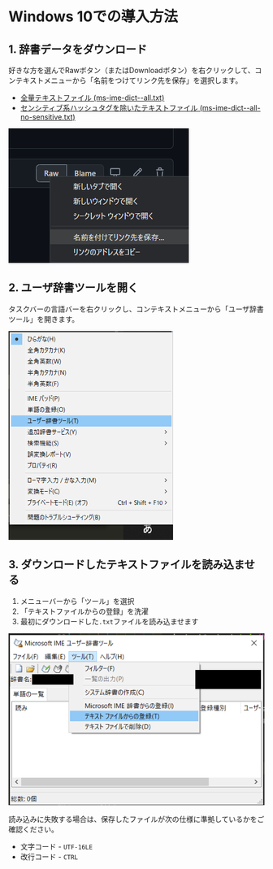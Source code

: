# Windows 10での導入方法

## 1. 辞書データをダウンロード

好きな方を選んでRawボタン（またはDownloadボタン）を右クリックして、コンテキストメニューから「名前をつけてリンク先を保存」を選択します。

- [全量テキストファイル (ms-ime-dict--all.txt)](./dictionary/win/ms-ime-dict--all.txt)
- [センシティブ系ハッシュタグを除いたテキストファイル (ms-ime-dict--all-no-sensitive.txt)](./dictionary/win/ms-ime-dict--all-no-sensitive.txt)

![](./docs/image/win-download.png)

## 2. ユーザ辞書ツールを開く

タスクバーの言語バーを右クリックし、コンテキストメニューから「ユーザ辞書ツール」を開きます。

![](./docs/image/win-imemenu.png)

## 3. ダウンロードしたテキストファイルを読み込ませる

1. メニューバーから「ツール」を選択
2. 「テキストファイルからの登録」を洗濯
3. 最初にダウンロードした`.txt`ファイルを読み込ませます

![](./docs/image/win-tool.png)

読み込みに失敗する場合は、保存したファイルが次の仕様に準拠しているかをご確認ください。

- 文字コード - `UTF-16LE`
- 改行コード - `CTRL`
